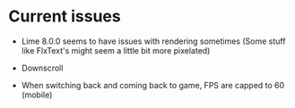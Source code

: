 # Current issues

- Lime 8.0.0 seems to have issues with rendering sometimes (Some stuff like FlxText's might seem a little bit more pixelated)

- Downscroll

- When switching back and coming back to game, FPS are capped to 60 (mobile)